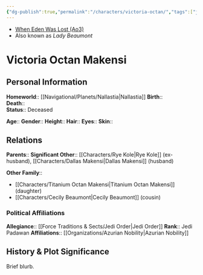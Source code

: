 ```yaml
---
{"dg-publish":true,"permalink":"/characters/victoria-octan/","tags":["jedipadawan"],"noteIcon":"saber1"}
---
```


- [When Eden Was Lost (Ao3)](https://archiveofourown.org/works/19334440/chapters/45992584)
- Also known as *Lady Beaumont*
# Victoria Octan Makensi
>

## Personal Information

**Homeworld**::  [[Navigational/Planets/Nallastia\|Nallastia]]
**Birth**::  
**Death**::  
**Status**::  Deceased 

**Age**:: 
**Gender**:: 
**Height**:: 
**Hair**:: 
**Eyes**:: 
**Skin**:: 

## Relations

**Parents**:: 
**Significant Other**::  [[Characters/Rye Kole\|Rye Kole]] (ex-husband), [[Characters/Dallas Makensi\|Dallas Makensi]] (husband)

**Other Family**::
- [[Characters/Titanium Octan Makensi\|Titanium Octan Makensi]] (daughter)
- [[Characters/Cecily Beaumont\|Cecily Beaumont]] (cousin)

### Political Affiliations

**Allegiance**::  [[Force Traditions & Sects/Jedi Order\|Jedi Order]]
**Rank**::  Jedi Padawan
**Affiliations**::  [[Organizations/Azurian Nobility\|Azurian Nobility]] 

## History & Plot Significance

Brief blurb.